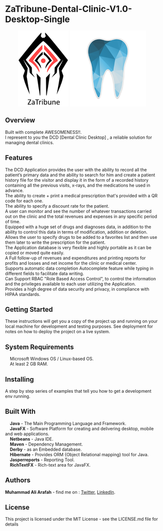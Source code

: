# ZaTribune-Dental-Clinic-V1.0-Desktop-Single
<p align="center">
  <img src="screenshots/co.png" height="250"/>
  <img src="screenshots/dc.png" height="250"/>
</p>

## Overview  
Built with complete AWESOMENESS!!.  
I represent to you the DCD [Dental Clinic Desktop] , a reliable solution for managing dental clinics.

## Features  

The DCD Application provides the user with the ability to record all the patient’s primary data and the ability to search for him and create a patient history file for the visitor and display it in the form of a recorded history containing all the previous visits, x-rays, and the medications he used in advance.  
The ability to create + print a medical prescription that's provided with a QR code for each one.  
The ability to specify a discount rate for the patient.    
A user can monitor and see the number of whatever transactions carried out on the clinic and the total revenues and expenses in any specific period of time.  
Equipped with a huge set of drugs and diagnoses data, in addition to the ability to control this data in terms of modification, addition or deletion.  
Allows the user to specify drugs to be added to a favorites list and then use them later to write the prescription for the patient.  
The Application database is very flexible and highly portable as it can be copied or moved quite easily.  
A Full follow-up of revenues and expenditures and printing reports for profits and losses and net income for the clinic or medical center.  
Supports automatic data completion Autocomplete feature while typing in different fields to facilitate data writing.  
Can Support RBAC "Role Based Access Control", to control the information and the privileges available to each user utilizing the Application.  
Provides a high degree of data security and privacy, in compliance with HIPAA standards.   


## Getting Started  
These instructions will get you a copy of the project up and running on your local machine for development and testing purposes. See deployment for notes on how to deploy the project on a live system.

## System Requirements  
&nbsp;&nbsp;&nbsp;&nbsp;Microsoft Windows OS / Linux-based OS.  
&nbsp;&nbsp;&nbsp;&nbsp;At least 2 GB RAM.  

## Installing  
A step by step series of examples that tell you how to get a development env running.  
## Built With  
&nbsp;&nbsp;&nbsp;&nbsp;**Java** - The Main Programming Language and Framework.  
&nbsp;&nbsp;&nbsp;&nbsp;**JavaFX** - Software Platform for creating and delivering desktop, mobile and web applications.   
&nbsp;&nbsp;&nbsp;&nbsp;**Netbeans** - Java IDE.  
&nbsp;&nbsp;&nbsp;&nbsp;**Maven** - Dependency Management.  
&nbsp;&nbsp;&nbsp;&nbsp;**Derby** - as an Embedded database.  
&nbsp;&nbsp;&nbsp;&nbsp;**Hibernate** - Provides ORM {Object Relational mapping} tool for Java.  
&nbsp;&nbsp;&nbsp;&nbsp;**Jasperreports** - Reporting Tool.  
&nbsp;&nbsp;&nbsp;&nbsp;**RichTextFX** - Rich-text area for JavaFX.  

## Authors  
   **Muhammad Ali Arafah** - find me on : [Twitter](https://twitter.com/ZaTribune), [LinkedIn](https://www.linkedin.com/in/zatribune).  
   
## License

This project is licensed under the MIT License - see the LICENSE.md file for details

